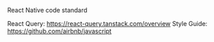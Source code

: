React Native code standard

React Query: https://react-query.tanstack.com/overview
Style Guide: https://github.com/airbnb/javascript